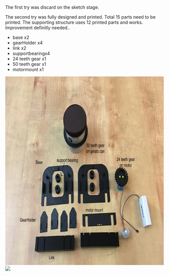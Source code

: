 The first try was discard on the sketch stage. <br />

The second try was fully designed and printed. Total 15 parts need to be printed. The supporting structure uses 12 printed parts and works. Improvement definitly needed..
- base          x2
- gearHolder    x4
- link          x2
- supportbearingx4 
- 24 teeth gear x1
- 50 teeth gear x1
- motormount    x1

<img src="parts_photo.jpg" height="600"/></a>
<img src="rotatevideo.gif" height="600"/></a>
